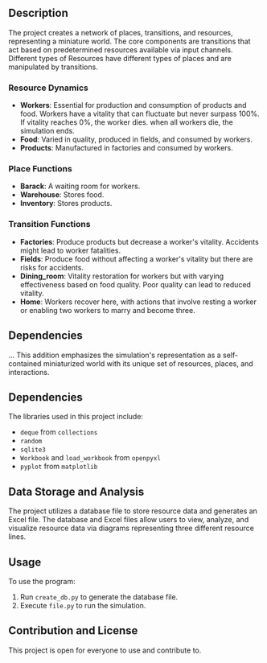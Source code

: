 ## Description

The project creates a network of places, transitions, and resources, representing a miniature world.
The core components are transitions that act based on predetermined resources available via input channels.
Different types of Resources have different types of places and are manipulated by transitions. 

### Resource Dynamics

- **Workers**: Essential for production and consumption of products and food. Workers have a vitality that can fluctuate but never surpass 100%.
   If vitality reaches 0%, the worker dies. when all workers die, the simulation ends.
- **Food**: Varied in quality, produced in fields, and consumed by workers.
- **Products**: Manufactured in factories and consumed by workers.

### Place Functions

- **Barack**: A waiting room for workers.
- **Warehouse**: Stores food.
- **Inventory**: Stores products.

### Transition Functions

- **Factories**: Produce products but decrease a worker's vitality. Accidents might lead to worker fatalities.
- **Fields**: Produce food without affecting a worker's vitality but there are risks for accidents.
- **Dining_room**: Vitality restoration for workers but with varying effectiveness based on food quality. Poor quality can lead to reduced vitality.
- **Home**: Workers recover here, with actions that involve resting a worker or enabling two workers to marry and become three.

## Dependencies
...
This addition emphasizes the simulation's representation as a self-contained miniaturized world with its unique set of resources, places, and interactions.


## Dependencies

The libraries used in this project include:
- `deque` from `collections`
- `random`
- `sqlite3`
- `Workbook` and `load_workbook` from `openpyxl`
- `pyplot` from `matplotlib`

## Data Storage and Analysis

The project utilizes a database file to store resource data and generates an Excel file. The database and Excel files allow users to view, analyze, and visualize resource data via diagrams representing three different resource lines.

## Usage

To use the program:
1. Run `create_db.py` to generate the database file.
2. Execute `file.py` to run the simulation.

## Contribution and License

This project is open for everyone to use and contribute to.

